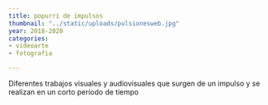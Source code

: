 ```yaml
---
title: popurrí de impulsos
thumbnail: "../static/uploads/pulsionesweb.jpg"
year: 2018-2020
categories:
- videoarte
- fotografia

---
```

Diferentes trabajos visuales y audiovisuales que surgen de un impulso y se realizan en un corto período de tiempo